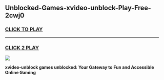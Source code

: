 
## Unblocked-Games-xvideo-unblock-Play-Free-2cwj0
<h3>
<a href="https://premium76.site?title=xvideo-unblock&ref=18A1">CLICK TO PLAY</a></h3>
<hr>

<h3>
<a href="https://premium76.site?title=xvideo-unblock&ref=18A1">CLICK 2 PLAY</a>
  
</h3>

<a href="https://premium76.site?title=xvideo-unblock&ref=18A1"><img src="https://clearcache.store/games.png"></a>


**xvideo-unblock games unblocked: Your Gateway to Fun and Accessible Online Gaming**
